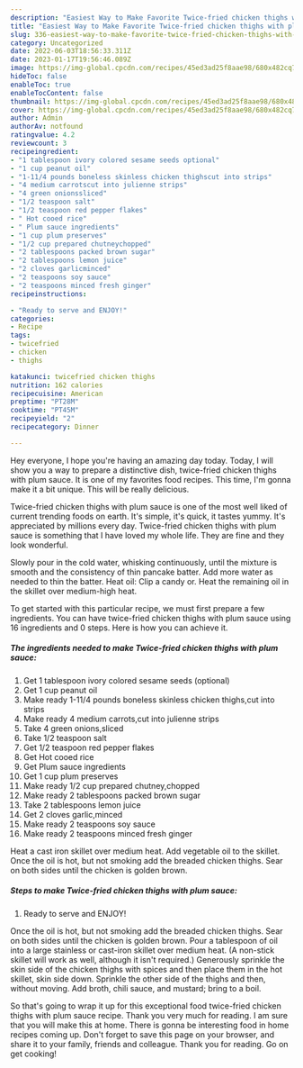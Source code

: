 ```yaml
---
description: "Easiest Way to Make Favorite Twice-fried chicken thighs with plum sauce"
title: "Easiest Way to Make Favorite Twice-fried chicken thighs with plum sauce"
slug: 336-easiest-way-to-make-favorite-twice-fried-chicken-thighs-with-plum-sauce
category: Uncategorized
date: 2022-06-03T18:56:33.311Z
date: 2023-01-17T19:56:46.089Z
image: https://img-global.cpcdn.com/recipes/45ed3ad25f8aae98/680x482cq70/twice-fried-chicken-thighs-with-plum-sauce-recipe-main-photo.jpg
hideToc: false
enableToc: true
enableTocContent: false
thumbnail: https://img-global.cpcdn.com/recipes/45ed3ad25f8aae98/680x482cq70/twice-fried-chicken-thighs-with-plum-sauce-recipe-main-photo.jpg
cover: https://img-global.cpcdn.com/recipes/45ed3ad25f8aae98/680x482cq70/twice-fried-chicken-thighs-with-plum-sauce-recipe-main-photo.jpg
author: Admin
authorAv: notfound
ratingvalue: 4.2
reviewcount: 3
recipeingredient:
- "1 tablespoon ivory colored sesame seeds optional"
- "1 cup peanut oil"
- "1-11/4 pounds boneless skinless chicken thighscut into strips"
- "4 medium carrotscut into julienne strips"
- "4 green onionssliced"
- "1/2 teaspoon salt"
- "1/2 teaspoon red pepper flakes"
- " Hot cooed rice"
- " Plum sauce ingredients"
- "1 cup plum preserves"
- "1/2 cup prepared chutneychopped"
- "2 tablespoons packed brown sugar"
- "2 tablespoons lemon juice"
- "2 cloves garlicminced"
- "2 teaspoons soy sauce"
- "2 teaspoons minced fresh ginger"
recipeinstructions:

- "Ready to serve and ENJOY!"
categories:
- Recipe
tags:
- twicefried
- chicken
- thighs

katakunci: twicefried chicken thighs 
nutrition: 162 calories
recipecuisine: American
preptime: "PT28M"
cooktime: "PT45M"
recipeyield: "2"
recipecategory: Dinner

---
```



Hey everyone, I hope you're having an amazing day today. Today, I will show you a way to prepare a distinctive dish, twice-fried chicken thighs with plum sauce. It is one of my favorites food recipes. This time, I'm gonna make it a bit unique. This will be really delicious.

Twice-fried chicken thighs with plum sauce is one of the most well liked of current trending foods on earth. It's simple, it's quick, it tastes yummy. It's appreciated by millions every day. Twice-fried chicken thighs with plum sauce is something that I have loved my whole life. They are fine and they look wonderful.

Slowly pour in the cold water, whisking continuously, until the mixture is smooth and the consistency of thin pancake batter. Add more water as needed to thin the batter. Heat oil: Clip a candy or. Heat the remaining oil in the skillet over medium-high heat.


To get started with this particular recipe, we must first prepare a few ingredients. You can have twice-fried chicken thighs with plum sauce using 16 ingredients and 0 steps. Here is how you can achieve it.

<!--inarticleads1-->

##### The ingredients needed to make Twice-fried chicken thighs with plum sauce:

1. Get 1 tablespoon ivory colored sesame seeds (optional)
1. Get 1 cup peanut oil
1. Make ready 1-11/4 pounds boneless skinless chicken thighs,cut into strips
1. Make ready 4 medium carrots,cut into julienne strips
1. Take 4 green onions,sliced
1. Take 1/2 teaspoon salt
1. Get 1/2 teaspoon red pepper flakes
1. Get  Hot cooed rice
1. Get  Plum sauce ingredients
1. Get 1 cup plum preserves
1. Make ready 1/2 cup prepared chutney,chopped
1. Make ready 2 tablespoons packed brown sugar
1. Take 2 tablespoons lemon juice
1. Get 2 cloves garlic,minced
1. Make ready 2 teaspoons soy sauce
1. Make ready 2 teaspoons minced fresh ginger


Heat a cast iron skillet over medium heat. Add vegetable oil to the skillet. Once the oil is hot, but not smoking add the breaded chicken thighs. Sear on both sides until the chicken is golden brown. 

<!--inarticleads2-->

##### Steps to make Twice-fried chicken thighs with plum sauce:


1. Ready to serve and ENJOY!

Once the oil is hot, but not smoking add the breaded chicken thighs. Sear on both sides until the chicken is golden brown. Pour a tablespoon of oil into a large stainless or cast-iron skillet over medium heat. (A non-stick skillet will work as well, although it isn&#39;t required.) Generously sprinkle the skin side of the chicken thighs with spices and then place them in the hot skillet, skin side down. Sprinkle the other side of the thighs and then, without moving. Add broth, chili sauce, and mustard; bring to a boil. 

So that's going to wrap it up for this exceptional food twice-fried chicken thighs with plum sauce recipe. Thank you very much for reading. I am sure that you will make this at home. There is gonna be interesting food in home recipes coming up. Don't forget to save this page on your browser, and share it to your family, friends and colleague. Thank you for reading. Go on get cooking!
